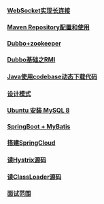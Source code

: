 #### [WebSocket实现长连接](./WebSocket.html)

#### [Maven Repository配置和使用](./MavenRepo.html)

#### [Dubbo+zookeeper](./DUBBO.html)

#### [Dubbo基础之RMI](./RMI.html)

#### [Java使用codebase动态下载代码](./codebase.html)

#### [设计模式](./DesignPatterns.html)

#### [Ubuntu 安装 MySQL 8](./MySQL.html)

#### [SpringBoot + MyBatis](./SpringBoot.html)

#### [搭建SpringCloud](./SpringCloud.html)

#### [读Hystrix源码](./HystrixSources.html)

#### [读ClassLoader源码](./ClassLoaderSources.html)

<!--读ThreadPool源码-->

#### [面试范围](./InterviewScope.html)

